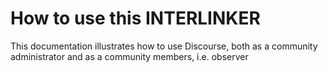 # How to use this INTERLINKER

This documentation illustrates how to use Discourse, both as a community administrator and as a community members, i.e. observer
